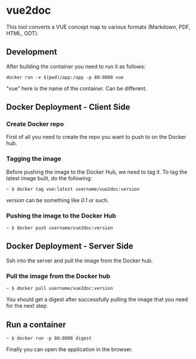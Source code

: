 # vue2doc

This tool converts a VUE concept map to various formats (Markdown, PDF, HTML, ODT).

## Development

After building the container you need to run it as follows:

    docker run -v $(pwd)/app:/app -p 80:8000 vue

"vue" here is the name of the container. Can be different.

## Docker Deployment - Client Side

### Create Docker repo

First of all you need to create the repo you want to push to on the Docker hub.

### Tagging the image

Before pushing the image to the Docker Hub, we need to tag it. To tag the latest image built, do the following:

```
~ $ docker tag vue:latest username/vue2doc:version
```

*version* can be something like *0.1* or such.

### Pushing the image to the Docker Hub

```
~ $ docker push username/vue2doc:version
```

## Docker Deployment - Server Side

Ssh into the server and pull the image from the Docker hub.

### Pull the image from the Docker hub

```
~ $ docker pull username/vue2doc:version
```

You should get a digest after successfully pulling the image that you need for the next step.

## Run a container

```
~ $ docker run -p 80:8000 digest
```

Finally you can open the application in the browser.
